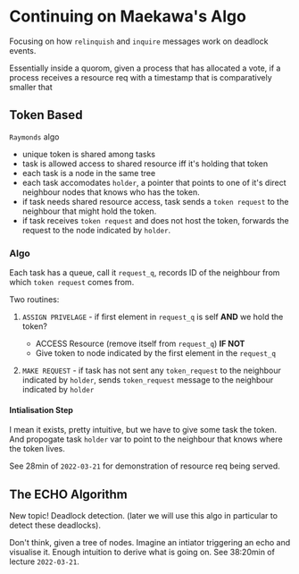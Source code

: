 # Continuing on Maekawa's Algo
Focusing on how `relinquish` and `inquire` messages work on deadlock events.

Essentially inside a quorom, given a process that has allocated a vote, if a process receives a resource req with a timestamp that is comparatively smaller that 

## Token Based
`Raymonds` algo
- unique token is shared among tasks
- task is allowed access to shared resource iff it's holding that token
- each task is a node in the same tree
- each task accomodates `holder`, a pointer that points to one of it's direct neighbour nodes that knows who has the token.
- if task needs shared resource access, task sends a `token request` to the neighbour that might hold the token.
- if task receives `token request` and does not host the token, forwards the request to the node indicated by `holder`.

### Algo
Each task has a queue, call it `request_q`, records ID of the neighbour from which `token request` comes from.

Two routines:
1. `ASSIGN PRIVELAGE` - if first element in `request_q` is self **AND** we hold the token?
	- ACCESS Resource (remove itself from `request_q`)
**IF NOT**
	- Give token to node indicated by the first element in the `request_q`

2. `MAKE REQUEST` - if task has not sent any `token_request` to the neighbour indicated by `holder`, sends `token_request` message to the neighbour indicated by `holder`

#### Intialisation Step
I mean it exists, pretty intuitive, but we have to give some task the token. And propogate task `holder` var to point to the neighbour that knows where the token lives.

See 28min of `2022-03-21` for demonstration of resource req being served.

## The ECHO Algorithm
New topic! Deadlock detection. (later we will use this algo in particular to detect these deadlocks).

Don't think, given a tree of nodes. Imagine an intiator triggering an echo and visualise it. Enough intuition to derive what is going on. See 38:20min of lecture `2022-03-21`.
